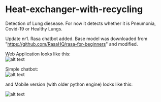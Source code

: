# Heat-exchanger-with-recycling  

Detection of Lung diesease. For now it detects whether it is Pneumonia, Covid-19 or Healthy Lungs.   

Update nr1. Rasa chatbot added. Base model was downloaded from "https://github.com/RasaHQ/rasa-for-beginners" and modified.

Web Application looks like this:  
![alt text](https://github.com/Suarez94/Lung-disease-detection/blob/master/images/webApp.png)  

Simple chatbot:  
![alt text](https://github.com/Suarez94/Lung-disease-detection/blob/master/images/rasa_flask.png)  

and Mobile version (with older python engine) looks like this:  

![alt text](https://github.com/Suarez94/Lung-disease-detection/blob/master/images/mobileApp.png)  


